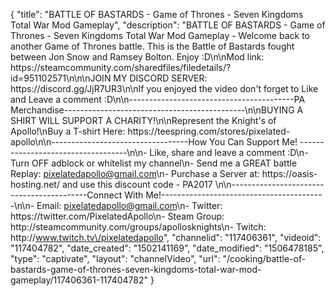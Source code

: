 {
    "title": "BATTLE OF BASTARDS - Game of Thrones - Seven Kingdoms Total War Mod Gameplay",
    "description": "BATTLE OF BASTARDS - Game of Thrones - Seven Kingdoms Total War Mod Gameplay - Welcome back to another Game of Thrones battle.  This is the Battle of Bastards fought between Jon Snow and Ramsey Bolton. Enjoy :D\n\nMod link: https:\/\/steamcommunity.com\/sharedfiles\/filedetails\/?id=951102571\n\n\nJOIN MY DISCORD SERVER: https:\/\/discord.gg\/JjR7UR3\n\nIf you enjoyed the video don't forget to Like and Leave a comment :D\n\n-----------------------------------------PA Merchandise---------------------------------------------\n\nBUYING A SHIRT WILL SUPPORT A CHARITY!\n\nRepresent the Knight's of Apollo!\nBuy a T-shirt Here: https:\/\/teespring.com\/stores\/pixelated-apollo\n\n----------------------------------How You Can Support Me! -----------------------------------\n\n- Like, share and leave a comment :D\n- Turn OFF adblock or whitelist my channel\n- Send me a GREAT battle Replay: pixelatedapollo@gmail.com\n- Purchase a Server at: https:\/\/oasis-hosting.net\/ and use this discount code - PA2017 \n\n------------------------------------------Connect With Me!-----------------------------------------\n\n- Email: pixelatedapollo@gmail.com\n- Twitter: https:\/\/twitter.com\/PixelatedApollo\n- Steam Group:  http:\/\/steamcommunity.com\/groups\/apollosknights\n- Twitch: http:\/\/www.twitch.tv\/pixelatedapollo",
    "channelid": "117406361",
    "videoid": "117404782",
    "date_created": "1502141169",
    "date_modified": "1506478185",
    "type": "captivate",
    "layout": "channelVideo",
    "url": "\/cooking\/battle-of-bastards-game-of-thrones-seven-kingdoms-total-war-mod-gameplay\/117406361-117404782"
}
